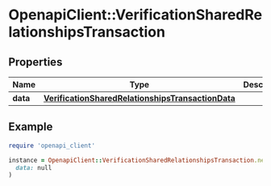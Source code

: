 # OpenapiClient::VerificationSharedRelationshipsTransaction

## Properties

| Name | Type | Description | Notes |
| ---- | ---- | ----------- | ----- |
| **data** | [**VerificationSharedRelationshipsTransactionData**](VerificationSharedRelationshipsTransactionData.md) |  | [optional] |

## Example

```ruby
require 'openapi_client'

instance = OpenapiClient::VerificationSharedRelationshipsTransaction.new(
  data: null
)
```

